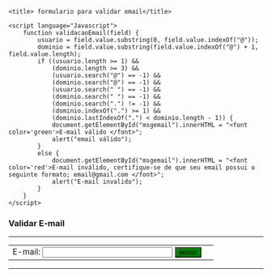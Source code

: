 <html>
<head>
    
    <title> formulario para validar email</title>

    <script language="Javascript">
        function validacaoEmail(field) {
            usuario = field.value.substring(0, field.value.indexOf("@"));
            dominio = field.value.substring(field.value.indexOf("@") + 1, field.value.length);
            if ((usuario.length >= 1) &&
                (dominio.length >= 3) &&
                (usuario.search("@") == -1) &&
                (dominio.search("@") == -1) &&
                (usuario.search(" ") == -1) &&
                (dominio.search(" ") == -1) &&
                (dominio.search(".") != -1) &&
                (dominio.indexOf(".") >= 1) &&
                (dominio.lastIndexOf(".") < dominio.length - 1)) {
                document.getElementById("msgemail").innerHTML = "<font color='green'>E-mail válido </font>";
                alert("email válido");
            }
            else {
                document.getElementById("msgemail").innerHTML = "<font color='red'>E-mail inválido, certifique-se de que seu email possui o seguinte formato; email@gmail.com </font>";
                alert("E-mail invalido");
            }
        }
    </script>
</head>

<body>
    <form name="f1">
        <h3> Validar E-mail </h3>
        <hr color='green'>
        <table>
            <tr>
                <td>
                    E-mail:
                    <input type="text" name="email" onblur="validacaoEmail(f1.email)" maxlength="30" size='29'>
                    <button style="background-color: green;" aria-label=""
                        title="clique aqui para validar seu email">enviar</button>
                </td>
                <td>
                    <div id="msgemail"></div>
                </td>
            </tr>
        </table>
        <hr color='green'>

</html>
